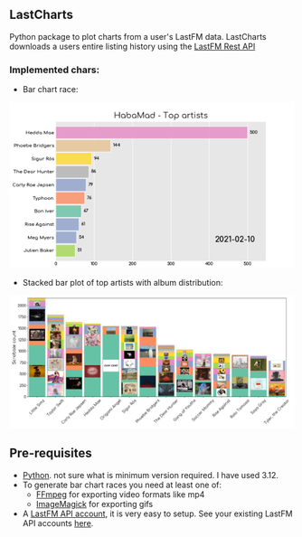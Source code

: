 ## LastCharts

Python package to plot charts from a user's LastFM data. LastCharts downloads a users entire listing history using the [LastFM Rest API](https://www.last.fm/api/rest)

### Implemented chars:
- Bar chart race:

![bcr](./figures/Example_BCR_artist.gif)

- Stacked bar plot of top artists with album distribution:

![bcr](./figures/Example_topArtists_stackedbars.jpg)

## Pre-requisites

- [Python](https://www.python.org/). not sure what is minimum version required. I have used 3.12. 
- To generate bar chart races you need at least one of:
    - [FFmpeg](https://ffmpeg.org/) for exporting video formats like mp4
    - [ImageMagick](https://imagemagick.org/index.php) for exporting gifs
- A [LastFM API account](https://www.last.fm/api/account/create), it is very easy to setup. See your existing LastFM API accounts [here](https://www.last.fm/api/accounts).